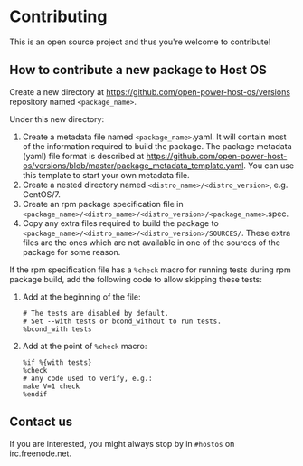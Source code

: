 # Contributing

This is an open source project and thus you're welcome to contribute!

## How to contribute a new package to Host OS

Create a new directory at https://github.com/open-power-host-os/versions repository named `<package_name>`.

Under this new directory:

1. Create a metadata file named `<package_name>`.yaml. It will contain most of the information required to build the package. The package metadata (yaml) file format is described at https://github.com/open-power-host-os/versions/blob/master/package_metadata_template.yaml. You can use this template to start your own metadata file.
2. Create a nested directory named `<distro_name>/<distro_version>`, e.g. CentOS/7.
3. Create an rpm package specification file in `<package_name>/<distro_name>/<distro_version>/<package_name>`.spec.
4. Copy any extra files required to build the package to `<package_name>/<distro_name>/<distro_version>/SOURCES/`. These extra files are the ones which are not available in one of the sources of the package for some reason.

If the rpm specification file has a `%check` macro for running tests during rpm package build, add the following code to allow skipping these tests:

1. Add at the beginning of the file:

    ```
    # The tests are disabled by default.
    # Set --with tests or bcond_without to run tests.
    %bcond_with tests
    ```

2. Add at the point of `%check` macro:

    ```
    %if %{with tests}
    %check
    # any code used to verify, e.g.:
    make V=1 check
    %endif
    ```

## Contact us

If you are interested, you might always stop by in `#hostos` on irc.freenode.net.
